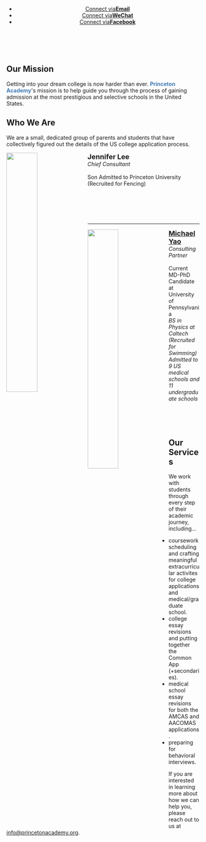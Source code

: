 <header>
<ul class="downloads">
    <li><a href="https://michaelsyao.com">Connect via<strong>Email</strong></a></li>
    <li><a href="https://michaelsyao.com">Connect via<strong>WeChat</strong></a></li>
    <li><a href="https://michaelsyao.com">Connect via<strong>Facebook</strong></a></li>
</ul>
</header>

<br>

## Our Mission

Getting into your dream college is now harder than ever. <strong style="color:#407ab4">Princeton Academy</strong>'s mission is to help guide you through the process of gaining admission at the most prestigious and selective schools in the United States.

## Who We Are

We are a small, dedicated group of parents and students that have collectively figured out the details of the US college application process.

<div style="width:100%;display:block;margin:auto;">
    <p><img src="/consulting/assets/images/woman.png" height="40%" width="40%" border="0px" style="float: left;margin-right:10px"><b style="font-size: large">Jennifer Lee</b><br><em>Chief Consultant</em><br><br>Son Admitted to Princeton University (Recruited for Fencing)</p>
</div>
<br>
<br>
<br>
<br>
<hr>

<div style="width:100%;display:block;margin:auto;">
    <p><img src="/consulting/assets/images/michael.png" height="40%" width="40%" border="0px" style="float: left;margin-right:10px"><a href="https://michaelsyao.com"><b style="font-size: large">Michael Yao</b></a><br><em>Consulting Partner</em><br><br>Current MD-PhD Candidate at University of Pennsylvania<br><em>BS in Physics at Caltech (Recruited for Swimming)</em><br><em>Admitted to 9 US medical schools and 11 undergraduate schools</em></p>
</div>

<br>
<br>
<br>

## Our Services

We work with students through every step of their academic journey, including...

  - coursework scheduling and crafting meaningful extracurricular activites for college applications and medical/graduate school.
  - college essay revisions and putting together the Common App (+secondaries).
  - medical school essay revisions for both the AMCAS and AACOMAS applications.
  - preparing for behavioral interviews.

If you are interested in learning more about how we can help you, please reach out to us at [info@princetonacademy.org](mailto:michaelyao2017@gmail.com).

